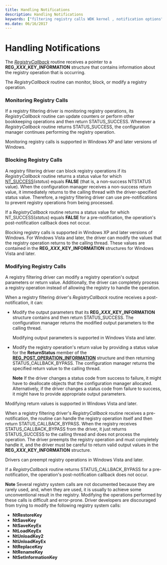 ```yaml
---
title: Handling Notifications
description: Handling Notifications
keywords: ["filtering registry calls WDK kernel , notification options", "registry filtering drivers WDK kernel , notification options", "notifications WDK filter registry call", "filtering registry calls WDK kernel , monitoring calls", "registry filtering drivers WDK kernel , monitoring calls", "filtering registry calls WDK kernel , blocking calls", "registry filtering drivers WDK kernel , blocking calls", "filtering registry calls WDK kernel , modifying calls", "registry filtering drivers WDK kernel , modifying calls", "blocking calls WDK filter registry call", "monitoring registry calls"]
ms.date: 06/16/2017
---
```


# Handling Notifications


The [*RegistryCallback*](/windows-hardware/drivers/ddi/wdm/nc-wdm-ex_callback_function) routine receives a pointer to a **REG\_*XXX*\_KEY\_INFORMATION** structure that contains information about the registry operation that is occurring.

The *RegistryCallback* routine can monitor, block, or modify a registry operation.

### Monitoring Registry Calls

If a registry filtering driver is monitoring registry operations, its *RegistryCallback* routine can update counters or perform other bookkeeping operations and then return STATUS\_SUCCESS. Whenever a *RegistryCallback* routine returns STATUS\_SUCCESS, the configuration manager continues performing the registry operation.

Monitoring registry calls is supported in Windows XP and later versions of Windows.

### Blocking Registry Calls

A registry filtering driver can block registry operations if its *RegistryCallback* routine returns a status value for which [NT\_SUCCESS](using-ntstatus-values.md)(*status*) equals **FALSE** (that is, a non-success NTSTATUS value). When the configuration manager receives a non-success return value, it immediately returns to the calling thread with the driver-specified status value. Therefore, a registry filtering driver can use pre-notifications to prevent registry operations from being processed.

If a *RegistryCallback* routine returns a status value for which NT\_SUCCESS(*status*) equals **FALSE** for a pre-notification, the operation's post-notification callback does not occur.

Blocking registry calls is supported in Windows XP and later versions of Windows. For Windows Vista and later, the driver can modify the values that the registry operation returns to the calling thread. These values are contained in the **REG\_*XXX*\_KEY\_INFORMATION** structures for Windows Vista and later.

### Modifying Registry Calls

A registry filtering driver can modify a registry operation's output parameters or return value. Additionally, the driver can completely process a registry operation instead of allowing the registry to handle the operation.

When a registry filtering driver's *RegistryCallback* routine receives a post-notification, it can:

-   Modify the output parameters that its **REG\_*XXX*\_KEY\_INFORMATION** structure contains and then return STATUS\_SUCCESS. The configuration manager returns the modified output parameters to the calling thread.

    Modifying output parameters is supported in Windows Vista and later.

-   Modify the registry operation's return value by providing a status value for the **ReturnStatus** member of the [**REG\_POST\_OPERATION\_INFORMATION**](/windows-hardware/drivers/ddi/wdm/ns-wdm-_reg_post_operation_information) structure and then returning STATUS\_CALLBACK\_BYPASS. The configuration manager returns the specified return value to the calling thread.

    **Note**  If the driver changes a status code from success to failure, it might have to deallocate objects that the configuration manager allocated. Alternatively, if the driver changes a status code from failure to success, it might have to provide appropriate output parameters.




Modifying return values is supported in Windows Vista and later.


When a registry filtering driver's *RegistryCallback* routine receives a pre-notification, the routine can handle the registry operation itself and then return STATUS\_CALLBACK\_BYPASS. When the registry receives STATUS\_CALLBACK\_BYPASS from the driver, it just returns STATUS\_SUCCESS to the calling thread and does not process the operation. The driver preempts the registry operation and must completely handle it, and the driver must be careful to return valid output values in the **REG\_*XXX*\_KEY\_INFORMATION** structure.

Drivers can preempt registry operations in Windows Vista and later.

If a *RegistryCallback* routine returns STATUS\_CALLBACK\_BYPASS for a pre-notification, the operation's post-notification callback does not occur.

**Note**  Several registry system calls are not documented because they are rarely used, and, when they are used, it is usually to achieve some unconventional result in the registry. Modifying the operations performed by these calls is difficult and error-prone. Driver developers are discouraged from trying to modify the following registry system calls:
-   **NtRestoreKey**
-   **NtSaveKey**
-   **NtSaveKeyEx**
-   **NtLoadKeyEx**
-   **NtUnloadKey2**
-   **NtUnloadKeyEx**
-   **NtReplaceKey**
-   **NtRenameKey**
-   **NtSetInformationKey**
